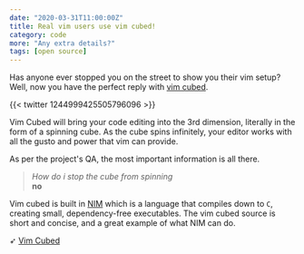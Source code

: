 ```yaml
---
date: "2020-03-31T11:00:00Z"
title: Real vim users use vim cubed!
category: code
more: "Any extra details?"
tags: [open source]
---
```


Has anyone ever stopped you on the street to show you their vim setup? Well, now you have the perfect reply with [vim cubed](https://github.com/oakes/vim_cubed).

{{< twitter 1244999425505796096 >}}

<!--more-->

Vim Cubed will bring your code editing into the 3rd dimension, literally in the form of a spinning cube. As the cube spins infinitely, your editor works with all the gusto and power that vim can provide.

As per the project's QA, the most important information is all there.

> _How do i stop the cube from spinning_  
> **no**


Vim cubed is built in [NIM](https://nim-lang.org/features.html) which is a language that compiles down to `C`, creating small, dependency-free executables. The vim cubed source is short and concise, and a great example of what NIM can do.

➶ [Vim Cubed](https://github.com/oakes/vim_cubed)
